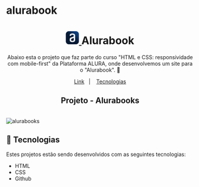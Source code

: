 # alurabook

<h1 align="center"> <a target="_blank" href="https://www.alura.com.br/cursos-online-front-end"><img width="35px" src="https://github.com/robertojunnior/alura-portfolio/blob/master/assets/Alura.png?raw=true" alt="portfolio-alura">
</a> Alurabook </h1> 


<p align="center">
Abaixo esta o projeto que faz parte do curso "HTML e CSS: responsividade com mobile-first" da Plataforma ALURA, onde desenvolvemos um site para o "Alurabook". 🚀<br/>
</p> 

<p align="center">
  <a href="https://alurabook-fawn-psi.vercel.app/">Link</a>&nbsp;&nbsp;&nbsp;|&nbsp;&nbsp;&nbsp;
  <a href="#-tecnologias">Tecnologias </a>
</p>

<h2 align="center"> Projeto - Alurabooks </h2>
<br>

<img src="https://i.imgur.com/TEHiCbF.png" alt="alurabooks" >
</a>  


## 🚀 Tecnologias

Estes projetos estão sendo desenvolvidos com as seguintes tecnologias:

- HTML
- CSS 
- Github
